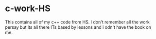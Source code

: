 # c-work-HS
This contains all of my c++ code from HS.
I don't remember all the work persay but its all there
ITs based by lessons and i odn't have the book on me.
